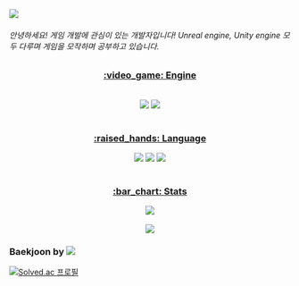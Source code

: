 <img src="https://capsule-render.vercel.app/api?type=waving&color=auto&height=200&section=header&text=Ericj4ng&fontSize=90" />

###### 안녕하세요! 게임 개발에 관심이 있는 개발자입니다! Unreal engine, Unity engine 모두 다루며 게임을 모작하며 공부하고 있습니다. 

<div align="center">
  <a href="url" ><h3>:video_game: Engine </h3> </a>
</div>

<br/>

<div align="center">
	<img src="https://img.shields.io/badge/Unreal Engine-0E1128?style=flat&logo=Unreal Engine&logoColor=white" />
	<img src="https://img.shields.io/badge/Unity-FFFFFF?style=flat&logo=Unity&logoColor=white" />
</div>   

<br/>

<div align="center">
  <a href="url" ><h3>:raised_hands: Language </h3> </a>
</div>

<div align="center">
  <img src="https://img.shields.io/badge/C-A8B9CC?style=flat&logo=C&logoColor=white" />
  <img src="https://img.shields.io/badge/C++-00599C?style=flat&logo=C++&logoColor=white" />
  <img src="https://img.shields.io/badge/C Sharp-239120?style=flat&logo=C Sharp&logoColor=white" />  
</div>

<br/>

<div align="center">
  <a href="url" ><h3>:bar_chart: Stats </h3> </a>
</div>

<div align="center">
  <img src="https://github-readme-stats.vercel.app/api/top-langs/?username=ericj4ngdev&layout=compact&theme=radical"><br><br>
  <img src="https://github-readme-stats.vercel.app/api?username=ericj4ngdev&show_icons=true&theme=radical">
</div> 

### Baekjoon by <img src="https://img.shields.io/badge/C++-00599C?style=flat&logo=C++&logoColor=white" />

[![Solved.ac
프로필](http://mazassumnida.wtf/api/generate_badge?boj=bbangnaya)](https://solved.ac/bbangnaya)
<br/>


<!--
**ericj4ngdev/ericj4ngdev** is a ✨ _special_ ✨ repository because its `README.md` (this file) appears on your GitHub profile.

Here are some ideas to get you started:

- 🔭 I’m currently working on ...
- 🌱 I’m currently learning ...
- 👯 I’m looking to collaborate on ...
- 🤔 I’m looking for help with ...
- 💬 Ask me about ...
- 📫 How to reach me: ...
- 😄 Pronouns: ...
- ⚡ Fun fact: ...
-->
